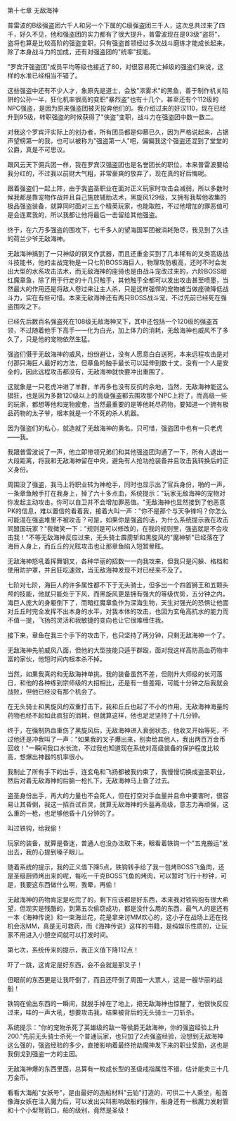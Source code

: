 第十七章 无敌海神


普雷波的B级强盗团六千人和另一个下属的C级强盗团三千人，这次总共过来了四千，好久不见，他和强盗团的实力都有了很大提升，普雷波现在是93级"盗将"，盗将也算是比较高阶的强盗变职，只有强盗首领经过多次战斗磨练才能成长起来，除了本身战斗力的加成，还有对强盗团的"统率"技能。

"罗宾汗强盗团"成员平均等级也接近了80，对很容易死亡掉级的强盗们来说，这样的水准已经相当不错了。

这些强盗中还有不少人才，象原先是道士，会放"浓雾术"的黑鱼，善于制作机关陷阱的公孙一半，狂化机率很高的变职"暴烈盗"也有十几个，甚至还有个112级的NPC强盗，是因为原来强盗团被灭投奔他们的。我介绍过来的好汉110，现在已经升到95级，转职强盗的时候获得了"侠盗"变职，战斗力在强盗团中数一数二。

对我这个罗宾汗实际上的创办者，所有团员都是仰慕已久，因为严格说起来，占据声望榜第一的我，也可以被称为"强盗第一人"吧，偏偏我这个强盗还混到了堂堂的公爵，真是不可思议。

跟风云天下佣兵团一样，我在罗宾汉强盗团也是名誉团长的职位，本来普雷波要给我分红的，不过我以前财大气粗，非常豪爽的放弃了，现在真的好后悔呢。

跟着强盗们一起上阵，由于我盗圣职业在面对正义玩家时攻击会减弱，所以多数时候我都是靠宠物作战并且自己施放辅助法术，黑旋风129级，又拥有我帮他收集的极品强盗装备，就算同时面对三五个精英玩家，也能取胜，不过他增加的罪恶值可是会连累我的，所以我都让他将最后一击留给其他强盗。

终于，在六万多强盗的围攻下，七千多人的望海国军团被消耗殆尽，我见到了久违的荷兰少爷无敌海神。

无敌海神搞到了一只神级的钢叉作武器，而且还重金买到了几本稀有的叉类高级战斗技能书，他的主战宠物是一只七阶BOSS海巨人，物理攻防极高，还时不时会发出大型的水系攻击法术，而无敌海神的座骑也是由战斗宠改过来的，六阶BOSS暗红魔章鱼，除了用于行走的十几只触手，其他触手全都可以发出攻击甚至喷墨，当然最大的作用还是将敌人卷过来让主人杀，只是这样强悍的宠物被当做座骑降低战斗力，实在有些可惜。本来无敌海神还有两只BOSS战斗宠，不过先前已经死在强盗围攻之下。

已经先后数百名强盗死在108级无敌海神叉下，其中还包括一个120级的强盗首领，不过随着他手下高手一一化为白光，加上体力的消耗，无敌海神也威风不了多久了，只是他的宠物依然生猛。

强盗们慑于无敌海神的威风，纷纷避让，没有人愿意白白送死，本来远程攻击是对付那只海巨人最好的方法，但章鱼的触手最长可以延伸到数十丈，没有一个人是安全的，因此远程攻击都没有，无敌海神就快要冲出重围了。

这就象是一只老虎冲进了羊群，羊再多也没有反抗的余地，当然，无敌海神能这么猖狂，也是因为多数120级以上的高级强盗都去围攻那个NPC上将了，而高级一些的玩家，都想等他和宠物疲惫，当然最重要的是等他耗尽药物，要知道一个拥有极品药物的太子爷，根本就是一个不死的杀人机器。

因为强盗们的私心，就造就了无敌海神的勇名。只可惜，强盗团中也有一只老虎——我。

我跟普雷波说了一声，他立即带领兄弟们和其他强盗团沟通了一下，所有人退出一大段距离，将我和无敌海神留在中央，避免有人抢功抢装备并且攻击我转换后的正义身份。

周围没了强盗，我马上将职业转为神枪手，同时也显示出了官兵身份，啪的一声，一条章鱼触手打在我身上，掉了六十多点血，系统提示："玩家无敌海神的宠物对你发起主动攻击，你可以自卫并不会增加罪恶值。"无敌海神也显然接到了他恶意PK的信息，难以置信的看着我，接着大叫一声："你不是那个与天争锋吗？你怎么可能混在强盗堆里不被攻击？可是，如果你是强盗的话，为什么系统提示我在攻击同盟国玩家？"我微笑一下："规则是可以修改的，在我的规则里，强盗就是不会攻击我！"不等无敌海神反应过来，无头骑士霹雳斩和黑旋风的"魔神斩"已经落在了海巨人身上，而丘丘的光眩攻击也让那章鱼陷入短暂晕眩。

无敌海神怒吼着挥舞钢叉，各种华丽的招数一一向我攻来，但我只是闪躲、格档和使用防护罩，并且狂吃速效，当无敌海神发现不对已经来不及了。

七阶对七阶，海巨人的许多属性都不下于无头骑士，但多出一个四首狮王和五颗头颅的技能，他就只能处于下风，而黑旋风更是拥有强大的等级优势，五分钟之内，海巨人庞大的身躯倒下了，而暗红魔章鱼作为深海生物，天生对强光的恐惧让他面对丘丘时完全发挥不出本身的水平，对我本体的攻击，也因为玄龟高抗水的能力而不值一提，飞扬的灵活和我敏捷的变向也让它很难缠住我。

接下来，章鱼在我三个手下的攻击下，也只坚持了两分钟，只剩无敌海神一个了。

无敌海神先前威风八面，但他的大型技能只适于群殴，面对我这样高防高血药物丰富的家伙，他短时间内根本杀不掉。

当然，如果我真的和无敌海神单挑，我的装备虽然不差，但刚升大师级的长河落日，和他的各种练到宗师级的大招相比，还是有一些差距，可能十分钟之后我就会战败，但他已经没有那个机会了。

在无头骑士和黑旋风的双重打击下，我和丘丘也起了不小的作用，无敌海神海量的药物也经不起如此疯狂的消耗，但就算这样，他也足足坚持了十几分钟。

终于，在强制热血重伤了黑旋风后，无敌海神进入衰弱状态，他收叉开始等死，不过他还是冲我叫了一声："如果我的叉子爆出来，别卖给其他人，我出两百万金币回收！"一瞬间我口水长流，不过我也知道现在系统对高级装备的保护程度比较高，想爆出神器的机率很小。

我制止了所有手下的出手，连玄龟和飞扬都被我约束了，我慢慢切换成盗圣职业，然后对着无敌海神的后脑一枪扎下，无敌海神马上昏了过去。

盗圣身份出手，再大的力量也不会死人，但在打空对手血量并且命中要害时，很容易让其昏倒，我这一招百试百灵，就算无敌海神的头盔再高级，意志力再顽强，这么重的一枪，也足够他昏十几分钟的了。

叫过铁钩，给我偷！

玩家的装备，就算是昏迷，普通人也没办法取下来，眼看着铁钩一个"五鬼搬运"发出去，我的心提到嗓子眼儿。

随着系统的提示，我的正义值下降5点，铁钩转手给了我一包烤BOSS飞鱼肉，还是圣级厨师烤出来的呢，每吃一千克BOSS飞鱼的烤肉，可以暂时飞行十秒钟，可是，我要这东西做什么啊，我晕，再偷！

无敌海神的药物肯定是吃完了的，剩下应该都是好东西，本来我对铁钩抱有很大希望，但现实是残酷的，到第五次偷窃成功，都是没什么用的东西，最气人的是还有一本《海神传说》和一束海兰花，花是拿来讨MM欢心的，这小子在战场上还在找机会泡MM，真是无可救药，而《海神传说》这样的书籍，是纯娱乐性质的，让玩家不用进入小憩空间就可以打发时间。

第七次，系统传来的提示，我正义值下降112点！

吓了一跳，这肯定是好东西，会不会就是那叉子！

但眼前的东西更是让我吓倒了，而且还吓倒了周围一大票人，这是一艘华丽的战船！

铁钩在偷出东西的一瞬间，就脱手掉在了地上，把无敌海神也惊醒了，他很快反应过来，哇的一声大吼，想要攻击我，结果被背后的无头骑士一刀斩杀。

系统提示："你的宠物杀死了英雄级的敌一等侯爵无敌海神，你的强盗经验上升200."先前无头骑士杀死一个普通玩家，也只加了2点强盗经验，没想到无敌海神这么强的，强盗经验的多少，直接影响着最终抢劫魔神发下来的职业奖励，这也是我倒戈到强盗一方的主因。

无敌海神爆的东西里面，总算有一枚成长型的圣级戒指属性不错，估计能卖三十几万金币。

看看大海船"女妖号"，是由最好的造船材料"云铂"打造的，可供二十人乘坐，船首像海女妖在注入魔力后，可以发出尖叫影响敌船的操作，船身还有一根魔力发射管和十个小型弩箭口，船的级别，竟然是圣级！





